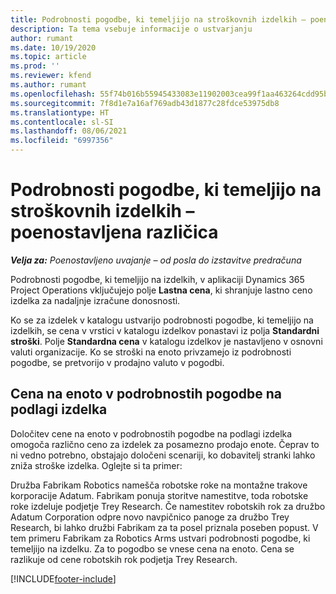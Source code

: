 ```yaml
---
title: Podrobnosti pogodbe, ki temeljijo na stroškovnih izdelkih – poenostavljena različica
description: Ta tema vsebuje informacije o ustvarjanju
author: rumant
ms.date: 10/19/2020
ms.topic: article
ms.prod: ''
ms.reviewer: kfend
ms.author: rumant
ms.openlocfilehash: 55f74b016b55945433083e11902003cea99f1aa463264cdd95b0aad389592e20
ms.sourcegitcommit: 7f8d1e7a16af769adb43d1877c28fdce53975db8
ms.translationtype: HT
ms.contentlocale: sl-SI
ms.lasthandoff: 08/06/2021
ms.locfileid: "6997356"
---
```

# <a name="cost-product-based-contract-lines---lite"></a>Podrobnosti pogodbe, ki temeljijo na stroškovnih izdelkih – poenostavljena različica

_**Velja za:** Poenostavljeno uvajanje – od posla do izstavitve predračuna_


Podrobnosti pogodbe, ki temeljijo na izdelkih, v aplikaciji Dynamics 365 Project Operations vključujejo polje **Lastna cena**, ki shranjuje lastno ceno izdelka za nadaljnje izračune donosnosti.

Ko se za izdelek v katalogu ustvarijo podrobnosti pogodbe, ki temeljijo na izdelkih, se cena v vrstici v katalogu izdelkov ponastavi iz polja **Standardni stroški**. Polje **Standardna cena** v katalogu izdelkov je nastavljeno v osnovni valuti organizacije. Ko se stroški na enoto privzamejo iz podrobnosti pogodbe, se pretvorijo v prodajno valuto v pogodbi.

## <a name="unit-cost-on-a-product-based-contract-line"></a>Cena na enoto v podrobnostih pogodbe na podlagi izdelka

Določitev cene na enoto v podrobnostih pogodbe na podlagi izdelka omogoča različno ceno za izdelek za posamezno prodajo enote. Čeprav to ni vedno potrebno, obstajajo določeni scenariji, ko dobavitelj stranki lahko zniža stroške izdelka. Oglejte si ta primer:

Družba Fabrikam Robotics namešča robotske roke na montažne trakove korporacije Adatum. Fabrikam ponuja storitve namestitve, toda robotske roke izdeluje podjetje Trey Research. Če namestitev robotskih rok za družbo Adatum Corporation odpre novo navpičnico panoge za družbo Trey Research, bi lahko družbi Fabrikam za ta posel priznala poseben popust. V tem primeru Fabrikam za Robotics Arms ustvari podrobnosti pogodbe, ki temeljijo na izdelku. Za to pogodbo se vnese cena na enoto. Cena se razlikuje od cene robotskih rok podjetja Trey Research.


[!INCLUDE[footer-include](../../includes/footer-banner.md)]